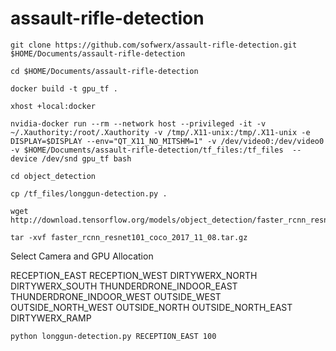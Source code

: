 # assault-rifle-detection

```
git clone https://github.com/sofwerx/assault-rifle-detection.git $HOME/Documents/assault-rifle-detection
```
```
cd $HOME/Documents/assault-rifle-detection
```

```
docker build -t gpu_tf .
```

```
xhost +local:docker
```

```
nvidia-docker run --rm --network host --privileged -it -v ~/.Xauthority:/root/.Xauthority -v /tmp/.X11-unix:/tmp/.X11-unix -e DISPLAY=$DISPLAY --env="QT_X11_NO_MITSHM=1" -v /dev/video0:/dev/video0  -v $HOME/Documents/assault-rifle-detection/tf_files:/tf_files  --device /dev/snd gpu_tf bash
```

```
cd object_detection
```

```
cp /tf_files/longgun-detection.py .
```

```
wget http://download.tensorflow.org/models/object_detection/faster_rcnn_resnet101_coco_2017_11_08.tar.gz
```

```
tar -xvf faster_rcnn_resnet101_coco_2017_11_08.tar.gz
```

Select Camera and GPU Allocation

RECEPTION_EAST
RECEPTION_WEST
DIRTYWERX_NORTH
DIRTYWERX_SOUTH
THUNDERDRONE_INDOOR_EAST
THUNDERDRONE_INDOOR_WEST
OUTSIDE_WEST
OUTSIDE_NORTH_WEST
OUTSIDE_NORTH
OUTSIDE_NORTH_EAST
DIRTYWERX_RAMP

```
python longgun-detection.py RECEPTION_EAST 100
```




